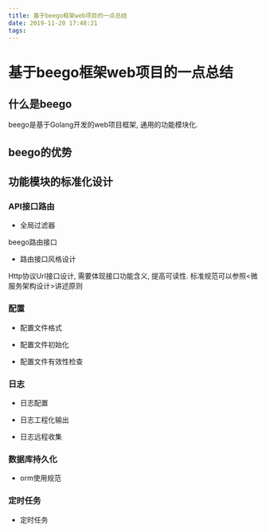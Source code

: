 ```yaml
---
title: 基于beego框架web项目的一点总结
date: 2019-11-20 17:48:21
tags:
---
```


# 基于beego框架web项目的一点总结

## 什么是beego

beego是基于Golang开发的web项目框架, 通用的功能模块化.

## beego的优势

## 功能模块的标准化设计

### API接口路由

- 全局过滤器

beego路由接口

- 路由接口风格设计

Http协议Url接口设计, 需要体现接口功能含义, 提高可读性. 标准规范可以参照<微服务架构设计>讲述原则

### 配置

- 配置文件格式

- 配置文件初始化

- 配置文件有效性检查

### 日志

- 日志配置

- 日志工程化输出

- 日志远程收集

### 数据库持久化

- orm使用规范 

### 定时任务

- 定时任务